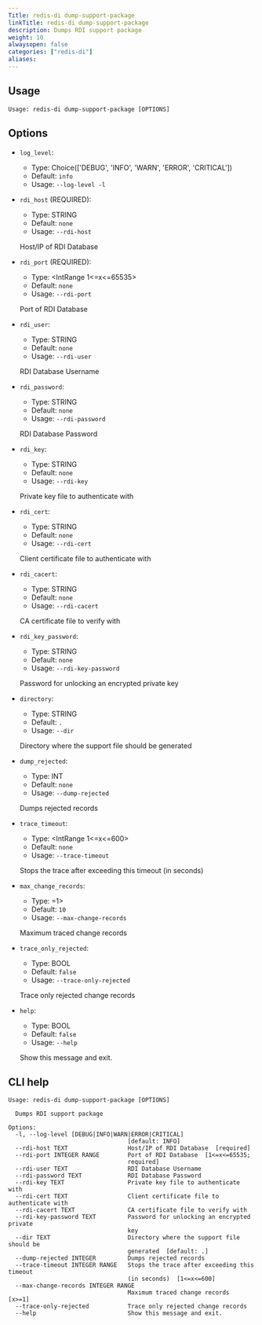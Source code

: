 ```yaml
---
Title: redis-di dump-support-package
linkTitle: redis-di dump-support-package
description: Dumps RDI support package 
weight: 10
alwaysopen: false
categories: ["redis-di"]
aliases:
---
```


## Usage

```
Usage: redis-di dump-support-package [OPTIONS]
```

## Options
* `log_level`: 
  * Type: Choice(['DEBUG', 'INFO', 'WARN', 'ERROR', 'CRITICAL']) 
  * Default: `info`
  * Usage: `--log-level
-l`

  


* `rdi_host` (REQUIRED): 
  * Type: STRING 
  * Default: `none`
  * Usage: `--rdi-host`

  Host/IP of RDI Database


* `rdi_port` (REQUIRED): 
  * Type: <IntRange 1<=x<=65535> 
  * Default: `none`
  * Usage: `--rdi-port`

  Port of RDI Database


* `rdi_user`: 
  * Type: STRING 
  * Default: `none`
  * Usage: `--rdi-user`

  RDI Database Username


* `rdi_password`: 
  * Type: STRING 
  * Default: `none`
  * Usage: `--rdi-password`

  RDI Database Password


* `rdi_key`: 
  * Type: STRING 
  * Default: `none`
  * Usage: `--rdi-key`

  Private key file to authenticate with


* `rdi_cert`: 
  * Type: STRING 
  * Default: `none`
  * Usage: `--rdi-cert`

  Client certificate file to authenticate with


* `rdi_cacert`: 
  * Type: STRING 
  * Default: `none`
  * Usage: `--rdi-cacert`

  CA certificate file to verify with


* `rdi_key_password`: 
  * Type: STRING 
  * Default: `none`
  * Usage: `--rdi-key-password`

  Password for unlocking an encrypted private key


* `directory`: 
  * Type: STRING 
  * Default: `.`
  * Usage: `--dir`

  Directory where the support file should be generated


* `dump_rejected`: 
  * Type: INT 
  * Default: `none`
  * Usage: `--dump-rejected`

  Dumps rejected records


* `trace_timeout`: 
  * Type: <IntRange 1<=x<=600> 
  * Default: `none`
  * Usage: `--trace-timeout`

  Stops the trace after exceeding this timeout (in seconds)


* `max_change_records`: 
  * Type: <IntRange x>=1> 
  * Default: `10`
  * Usage: `--max-change-records`

  Maximum traced change records


* `trace_only_rejected`: 
  * Type: BOOL 
  * Default: `false`
  * Usage: `--trace-only-rejected`

  Trace only rejected change records


* `help`: 
  * Type: BOOL 
  * Default: `false`
  * Usage: `--help`

  Show this message and exit.



## CLI help

```
Usage: redis-di dump-support-package [OPTIONS]

  Dumps RDI support package

Options:
  -l, --log-level [DEBUG|INFO|WARN|ERROR|CRITICAL]
                                  [default: INFO]
  --rdi-host TEXT                 Host/IP of RDI Database  [required]
  --rdi-port INTEGER RANGE        Port of RDI Database  [1<=x<=65535;
                                  required]
  --rdi-user TEXT                 RDI Database Username
  --rdi-password TEXT             RDI Database Password
  --rdi-key TEXT                  Private key file to authenticate with
  --rdi-cert TEXT                 Client certificate file to authenticate with
  --rdi-cacert TEXT               CA certificate file to verify with
  --rdi-key-password TEXT         Password for unlocking an encrypted private
                                  key
  --dir TEXT                      Directory where the support file should be
                                  generated  [default: .]
  --dump-rejected INTEGER         Dumps rejected records
  --trace-timeout INTEGER RANGE   Stops the trace after exceeding this timeout
                                  (in seconds)  [1<=x<=600]
  --max-change-records INTEGER RANGE
                                  Maximum traced change records  [x>=1]
  --trace-only-rejected           Trace only rejected change records
  --help                          Show this message and exit.
```
